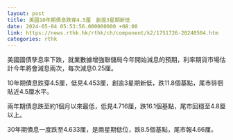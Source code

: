 ```yaml
---
layout: post
title: 美國10年期債息跌穿4.5厘　創逾3星期新低
date: 2024-05-04 05:53:56.000000000 +08:00
link: https://news.rthk.hk/rthk/ch/component/k2/1751726-20240504.htm
categories: rthk
---
```


美國國債孳息率下跌，就業數據增強聯儲局今年開始減息的預期，利率期貨市場估計今年將會減息兩次，每次減息0.25厘。

10年期債息跌穿4.5厘，低見4.453厘，創逾3星期新低，跌11.8個基點，尾市徘徊貼近4.5厘水平。

兩年期債息跌至約1個月以來最低，低見4.716厘，跌16.1個基點，尾市回穩至4.8厘以上。

30年期債息一度跌至4.633厘，是兩星期低位，跌8.5個基點，尾市報4.66厘。
